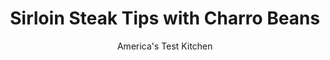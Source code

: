 ---
layout: ../../layouts/MarkdownPostLayout.astro
title: Sirloin Steak Tips with Charro Beans
author: America's Test Kitchen
pubDate: 2023-03-15
description: "A hearty supper of steak and spiced beans in under 30 minutes? We made it happen."
image_url: https://res.cloudinary.com/hksqkdlah/image/upload/ar_1:1,c_fill,dpr_2.0,f_auto,fl_lossy.progressive.strip_profile,g_faces:auto,q_auto:low,w_344/43857-sfs-sirloin-steak-tips-with-charro-beans-17
tags: ["Main Courses","Beans","Beef","Weeknight","Grilling & Barbecue"]
calories: 3837
protein: 70
carbohydrates: 70
fats: 
fiber: 18
ingredients: ["1/2 , small red onion, sliced thin","1/4 cup, distilled white vinegar","1 , small jalapeno chile, stemmed, seeded, and sliced thin","2 pounds, sirloin steak tips, trimmed and cut into 2-inch chunks","3 1/2 teaspoons, kosher salt, divided","2 1/2 teaspoons, ground cumin, divided","1 1/2 teaspoons, pepper, divided","2 tablespoons, vegetable oil","3 , garlic cloves, minced","3 , cans (15 ounces each) pinto beans, rinsed","1 1/2 cups, chicken broth"]
serves: 4
time: "30 minutes"
instructions: ["Combine onion, vinegar, and jalapeno in small bowl. Cover and microwave until hot, about 2 minutes; set aside.","Sprinkle beef with 2 teaspoons salt, ½ teaspoon cumin, and 1 teaspoon pepper. Heat oil in 12-inch nonstick skillet over medium-high heat until just smoking. Add beef and cook until browned on all sides and meat registers 120 to 125 degrees (for medium-rare), about 7 minutes. Transfer beef to large plate and tent with foil.","Reduce heat to medium, add garlic and remaining 2 teaspoons cumin to now-empty skillet, and cook until fragrant, about 30 seconds. Stir in beans, broth, remaining 1½ teaspoons salt, and remaining ½ teaspoon pepper. Using potato masher, lightly mash beans until about one-quarter of beans are broken down. Bring to simmer and cook until thickened and liquid is fully incorporated into bean mixture, about 4 minutes. Serve steak with beans and pickled onion mixture."]
nutrition: ["1729 mg Potassium","771 mg Phosphorus","283 mg Calcium","8 mg Iron","159 mg Magnesium","1556 mg Sodium","10 mg Zinc","43 g Fat","16 mg Niacin (B3)","20 g Monounsaturated","3 g Polyunsaturated","4 mg Vitamin C","179 mg Cholesterol","14 g Saturated","18 g Fiber","107 µg Folate (food)","3 g Sugars","5 µg Vitamin K","477 g Water","70 g Carbs","107 µg Folate equivalent (total)","70 g Protein","2 mg Vitamin E","2 µg Vitamin B12","1 mg Vitamin B6","3 µg Vitamin A","959 kcal Energy","3837 calories"]
notes: "Sirloin steak tips are often sold as flap meat. We like to garnish this dish with fresh cilantro leaves."
---